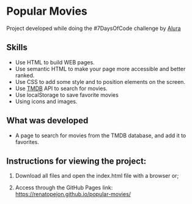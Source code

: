 # Popular Movies
 
Project developed while doing the #7DaysOfCode challenge by [Alura](https://www.alura.com.br)

## Skills

- Use HTML to build WEB pages.
- Use semantic HTML to make your page more accessible and better ranked.
- Use CSS to add some style and to position elements on the screen. 
- Use [TMDB](https://www.themoviedb.org/?language=pt-BR) API to search for movies.
- Use localStorage to save favorite movies
- Using icons and images.


## What was developed

- A page to search for movies from the TMDB database, and add it to favorites.

## Instructions for viewing the project:

1. Download all files and open the index.html file with a browser or;

2. Access through the GitHub Pages link: https://renatopejon.github.io/popular-movies/

<!-- ## GIF from the project:
<p align="center">
  <img  src="" alt=""/>
</p> -->
